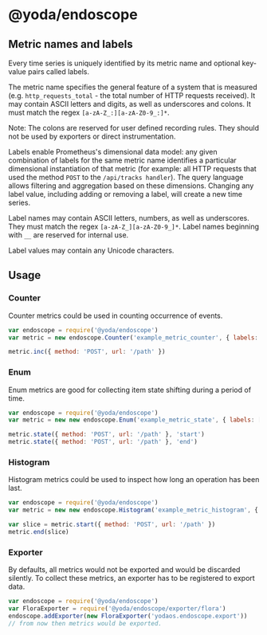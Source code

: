 # @yoda/endoscope

## Metric names and labels
Every time series is uniquely identified by its metric name and optional key-value pairs called labels.

The metric name specifies the general feature of a system that is measured (e.g. `http_requests_total` - the total number of HTTP requests received). It may contain ASCII letters and digits, as well as underscores and colons. It must match the regex `[a-zA-Z_:][a-zA-Z0-9_:]*`.

Note: The colons are reserved for user defined recording rules. They should not be used by exporters or direct instrumentation.

Labels enable Prometheus's dimensional data model: any given combination of labels for the same metric name identifies a particular dimensional instantiation of that metric (for example: all HTTP requests that used the method `POST` to the `/api/tracks handler`). The query language allows filtering and aggregation based on these dimensions. Changing any label value, including adding or removing a label, will create a new time series.

Label names may contain ASCII letters, numbers, as well as underscores. They must match the regex `[a-zA-Z_][a-zA-Z0-9_]*`. Label names beginning with `__` are reserved for internal use.

Label values may contain any Unicode characters.

## Usage

### Counter

Counter metrics could be used in counting occurrence of events.

```js
var endoscope = require('@yoda/endoscope')
var metric = new endoscope.Counter('example_metric_counter', { labels: [ 'method', 'url' ] })

metric.inc({ method: 'POST', url: '/path' })
```

### Enum

Enum metrics are good for collecting item state shifting during a period of time.

```js
var endoscope = require('@yoda/endoscope')
var metric = new new endoscope.Enum('example_metric_state', { labels: [ 'method', 'url' ], states: [ 'start', 'end' ] })

metric.state({ method: 'POST', url: '/path' }, 'start')
metric.state({ method: 'POST', url: '/path' }, 'end')
```

### Histogram

Histogram metrics could be used to inspect how long an operation has been last.

```js
var endoscope = require('@yoda/endoscope')
var metric = new new endoscope.Histogram('example_metric_histogram', { labels: [ 'method', 'url' ] })

var slice = metric.start({ method: 'POST', url: '/path' })
metric.end(slice)
```

### Exporter

By defaults, all metrics would not be exported and would be discarded silently. To collect these metrics, an exporter has to be registered to export data.

```js
var endoscope = require('@yoda/endoscope')
var FloraExporter = require('@yoda/endoscope/exporter/flora')
endoscope.addExporter(new FloraExporter('yodaos.endoscope.export'))
// from now then metrics would be exported.
```
